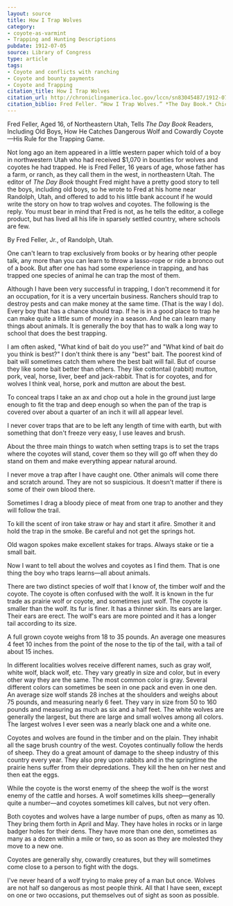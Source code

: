 ```yaml
---
layout: source
title: How I Trap Wolves
category: 
- coyote-as-varmint 
- Trapping and Hunting Descriptions
pubdate: 1912-07-05
source: Library of Congress
type: article
tags:
- Coyote and conflicts with ranching
- Coyote and bounty payments
- Coyote and Trapping
citation_title: How I Trap Wolves
citation_url: http://chroniclingamerica.loc.gov/lccn/sn83045487/1912-07-05/ed-1/seq-9/
citation_biblio: Fred Feller. “How I Trap Wolves.” *The Day Book.* Chicago, IL 1911-1917, July 05, 1912. Chronicling America. Historic American Newspapers. Lib. of Congress.
---
```


Fred Feller, Aged 16, of Northeastern Utah, Tells *The Day Book* Readers, Including Old Boys, How He Catches Dangerous Wolf and Cowardly Coyote—His Rule for the Trapping Game.

Not long ago an item appeared in a little western paper which told of a boy in northwestern Utah who had received $1,070 in bounties for wolves and coyotes he had trapped. He is Fred Feller, 16 years of age, whose father has a farm, or ranch, as they call them in the west, in northeastern Utah. The editor of *The Day Book* thought Fred might have a pretty good story to tell the boys, including old boys, so he wrote to Fred at his home near Randolph, Utah, and offered to add to his little bank account if he would write the story on how to trap wolves and coyotes. The following is the reply. You must bear in mind that Fred is not, as he tells the editor, a college product, but has lived all his life in sparsely settled country, where schools are few.

By Fred Feller, Jr., of Randolph, Utah.

One can't learn to trap exclusively from books or by hearing other people talk, any more than you can learn to throw a lasso-rope or ride a bronco out of a book. But after one has had some experience in trapping, and has trapped one species of animal he can trap the most of them.

Although I have been very successful in trapping, I don't recommend it for an occupation, for it is a very uncertain business. Ranchers should trap to destroy pests and can make money at the same time. (That is the way I do). Every boy that has a chance should trap. If he is in a good place to trap he can make quite a little sum of money in a season. And he can learn many things about animals. It is generally the boy that has to walk a long way to school that does the best trapping.

I am often asked, "What kind of bait do you use?" and "What kind of bait do you think is best?" I don't think there is any "best" bait. The poorest kind of bait will sometimes catch them where the best bait will fail. But of course they like some bait better than others. They like cottontail (rabbit) mutton, pork, veal, horse, liver, beef and jack-rabbit. That is for coyotes, and for wolves I think veal, horse, pork and mutton are about the best.

To conceal traps I take an ax and chop out a hole in the ground just large enough to fit the trap and deep enough so when the pan of the trap is covered over about a quarter of an inch it will all appear level.

I never cover traps that are to be left any length of time with earth, but with something that don't freeze very easy, I use leaves and brush.

About the three main things to watch when setting traps is to set the traps where the coyotes will stand, cover them so they will go off when they do stand on them and make everything appear natural around.

I never move a trap after I have caught one. Other animals will come there and scratch around. They are not so suspicious. It doesn't matter if there is some of their own blood there.

Sometimes I drag a bloody piece of meat from one trap to another and they will follow the trail.

To kill the scent of iron take straw or hay and start it afire. Smother it and hold the trap in the smoke. Be careful and not get the springs hot.

Old wagon spokes make excellent stakes for traps. Always stake or tie a small bait.

Now I want to tell about the wolves and coyotes as I find them. That is one thing the boy who traps learns—all about animals.

There are two distinct species of wolf that I know of, the timber wolf and the coyote. The coyote is often confused with the wolf. It is known in the fur trade as prairie wolf or coyote, and sometimes just wolf. The coyote is smaller than the wolf. Its fur is finer. It has a thinner skin. Its ears are larger. Their ears are erect. The wolf's ears are more pointed and it has a longer tail according to its size.

A full grown coyote weighs from 18 to 35 pounds. An average one measures 4 feet 10 inches from the point of the nose to the tip of the tail, with a tail of about 15 inches.

In different localities wolves receive different names, such as gray wolf, white wolf, black wolf, etc. They vary greatly in size and color, but in every other way they are the same. The most common color is gray. Several different colors can sometimes be seen in one pack and even in one den. An average size wolf stands 28 inches at the shoulders and weighs about 75 pounds, and measuring nearly 6 feet. They vary in size from 50 to 160 pounds and measuring as much as six and a half feet. The white wolves are generally the largest, but there are large and small wolves among all colors. The largest wolves I ever seen was a nearly black one and a white one.

Coyotes and wolves are found in the timber and on the plain. They inhabit all the sage brush country of the west. Coyotes continually follow the herds of sheep. They do a great amount of damage to the sheep industry of this country every year. They also prey upon rabbits and in the springtime the prairie hens suffer from their depredations. They kill the hen on her nest and then eat the eggs.

While the coyote is the worst enemy of the sheep the wolf is the worst enemy of the cattle and horses. A wolf sometimes kills sheep—generally quite a number—and coyotes sometimes kill calves, but not very often.

Both coyotes and wolves have a large number of pups, often as many as 10. They bring them forth in April and May. They have holes in rocks or in large badger holes for their dens. They have more than one den, sometimes as many as a dozen within a mile or two, so as soon as they are molested they move to a new one.

Coyotes are generally shy, cowardly creatures, but they will sometimes come close to a person to fight with the dogs.

I've never heard of a wolf trying to make prey of a man but once. Wolves are not half so dangerous as most people think. All that I have seen, except on one or two occasions, put themselves out of sight as soon as possible.
